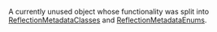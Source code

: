 A currently unused object whose functionality was split into
[ReflectionMetadataClasses](https://create.roblox.com/docs/reference/engine/classes/ReflectionMetadataClasses) and [ReflectionMetadataEnums](https://create.roblox.com/docs/reference/engine/classes/ReflectionMetadataEnums).
